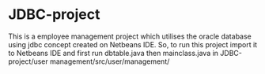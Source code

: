   JDBC-project
================
This is a employee management project which utilises the oracle database using jdbc concept created on Netbeans IDE.
So, to run this project import it to Netbeans IDE and first run dbtable.java then mainclass.java in JDBC-project/user management/src/user/management/
